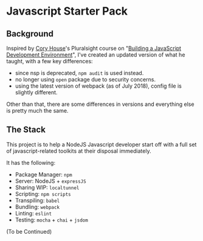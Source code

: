 # Javascript Starter Pack

## Background

Inspired by [Cory House](https://github.com/coryhouse)'s Pluralsight course on "[Building a JavaScript Development Environment](https://app.pluralsight.com/library/courses/javascript-development-environment/table-of-contents)", I've created an updated version of what he taught, with a few key differences:

- since nsp is deprecated, `npm audit` is used instead.
- no longer using `open` package due to security concerns.
- using the latest version of webpack (as of July 2018), config file is slightly different.

Other than that, there are some differences in versions and everything else is pretty much the same.

## The Stack

This project is to help a NodeJS Javascript developer start off with a full set of javascript-related toolkits at their disposal immediately.

It has the following:

- Package Manager: `npm`
- Server: NodeJS + `expressJS`
- Sharing WIP: `localtunnel`
- Scripting: `npm scripts`
- Transpiling: `babel`
- Bundling: `webpack`
- Linting: `eslint`
- Testing: `mocha` + `chai` + `jsdom`

(To be Continued)
